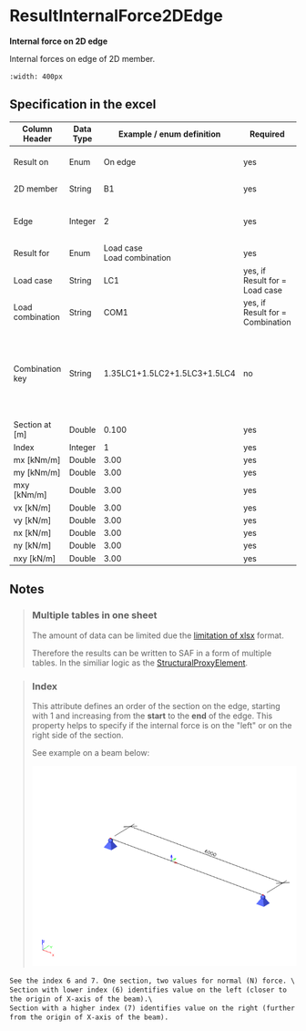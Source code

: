 # ResultInternalForce2DEdge

**Internal force on 2D edge**

Internal forces on edge of 2D member. 

```{image} ../.gitbook/assets/48_resultinternalforce2dedge_1.gif
:width: 400px
```

## Specification in the excel

| Column Header | Data Type | Example / enum definition | Required | Description |
|---|---|---|---|---|
| Result on | Enum | On edge | yes | Specify where the result is, only option is 'on edge'. Prepared for future expansion (on opening edge..)  |
| 2D member | String | B1 | yes | Reference to the name of 2D member in [StructuralSurfaceMember](../structural-analysis-elements/structuralsurfacemember.md) |
| Edge | Integer | 2 | yes | The index starting with 1. The order is according to order of “edges” property in [StructuralSurfaceMember](../structural-analysis-elements/structuralsurfacemember.md) on which the load is applied |
| Result for | Enum | Load case<br>Load combination | yes | Specifies from where the result is coming from (from Load Case, Load Combination) |
| Load case | String | LC1 | yes, if Result for = Load case | Reference to the name of [StructuralLoadCase](../loads/structuralloadcase.md) |
| Load combination | String | COM1 | yes, if Result for = Combination | Reference to the name of [StructuralLoadCombination](../loads/structuralloadcombination.md) |
| Combination key | String | 1.35LC1+1.5LC2+1.5LC3+1.5LC4 | no | Allows to define exact combination per result section<br><br>Structure of string:<br>”LoadFactor1LoadCase1+LoadFactor2LoadCase2<br>+LoadFactorN*LoadCaseN”<br>For envelopes and national standard (code) combinations, this column specifies for which exact combination the result is computed |
| Section at [m] | Double | 0.100 | yes | X coordinate on the edge(distance from the start node) where the result is located |
| Index | Integer | 1 | yes | Index of the section on edge |
| mx [kNm/m] | Double | 3.00 | yes | Result value of bending moment mx |
| my [kNm/m] | Double | 3.00 | yes | Result value of bending moment my |
| mxy [kNm/m] | Double | 3.00 | yes | Result value of torsion moment mxy |
| vx [kN/m] | Double | 3.00 | yes | Result value of shear force vx |
| vy [kN/m] | Double | 3.00 | yes | Result value of shear force vy |
| nx [kN/m] | Double | 3.00 | yes | Result value of membrane force nx |
| ny [kN/m] | Double | 3.00 | yes | Result value of membrane force ny |
| nxy [kN/m] | Double | 3.00 | yes | Result value of shear force nxy |

## Notes

>### Multiple tables in one sheet
>
>The amount of data can be limited due the [limitation of xlsx](https://support.microsoft.com/en-us/office/excel-specifications-and-limits-1672b34d-7043-467e-8e27-269d656771c3) format.
>
>Therefore the results can be written to SAF in a form of multiple tables. In the similiar logic as the [StructuralProxyElement](../structural-analysis-elements/structuralproxyelement.md).
>

>### Index
>
>This attribute defines an order of the section on the edge, starting with 1 and increasing from the **start** to the **end** of the edge. This property helps to specify if the internal force is on the "left" or on the right side of the section.
>
>See example on a beam below:
>
>![](../.gitbook/assets/47_resultinternalforce1d_2.gif)

```{hint}
See the index 6 and 7. One section, two values for normal (N) force. \
Section with lower index (6) identifies value on the left (closer to the origin of X-axis of the beam).\
Section with a higher index (7) identifies value on the right (further from the origin of X-axis of the beam).
```